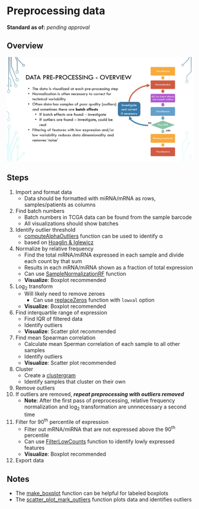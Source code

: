 # Preprocessing data

**Standard as of:** _pending approval_

## Overview
![Preprocessing overview diagram](./images/preprocess_diagram.jpg)

## Steps
1. Import and format data
	* Data should be formatted with miRNA/mRNA as rows, samples/patients as columns
1. Find batch numbers
	* Batch numbers in TCGA data can be found from the sample barcode
	* All visualizations should show batches
1. Identify outlier threshold 
	* [computeAlphaOutliers](./helper_functions/computeAlphaOutliers.m) function can be used to identify α
	* based on [Hoaglin & ﻿Iglewicz](http://www.jstor.org/stable/2289392)
1. Normalize by relative frequency
	* Find the total mRNA/miRNA expressed in each sample and divide each count by that sum
	* Results in each mRNA/miRNA shown as a fraction of total expression
	* Can use [SampleNormalizationRF](./helper_functions/SampleNormalizationRF.m) function
	* __Visualize__: Boxplot recommended
1. Log<sub>2</sub> transform
	* Will likely need to remove zeroes
		* Can use [replaceZeros](./helper_functions/replaceZeros.m) function with `lowval` option
	* __Visualize__: Boxplot recommended
1. Find interquartile range of expression 
	* Find IQR of filtered data
	* Identify outliers
	* __Visualize__: Scatter plot recommended
1. Find mean Spearman correlation
	* Calculate mean Sperman correlation of each sample to all other samples
	* Identify outliers
	* __Visualize__: Scatter plot recommended
1. Cluster
	* Create a [clustergram](http://www.mathworks.com/help/bioinfo/ref/clustergram.html)
	* Identify samples that cluster on their own
1. Remove outliers
1. If outliers are removed, __*repeat preprocessing with outliers removed*__
	* __Note__: After the first pass of preprocessing, relative frequency normalization and log<sub>2</sub> transformation are  unnnecessary a second time
1. Filter for 90<sup>th</sup> percentile of expression
	* Filter out mRNA/miRNA that are not expressed above the 90<sup>th</sup> percentile
	* Can use [FilterLowCounts](./helper_functions/FilterLowCounts.m) function to identify lowly expressed features
	* __Visualize__: Boxplot recommended
1. Export data

## Notes
* The [make_boxplot](./helper_functions/make_boxplot.m) function can be helpful for labeled boxplots
* The [scatter\_plot\_mark\_outliers](./helper_functions/scatter_plot_mark_outliers.m) function plots data and identifies outliers